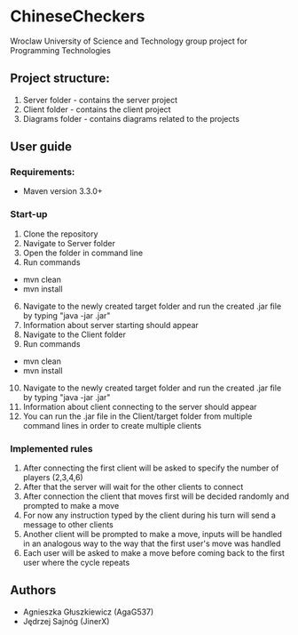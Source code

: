 # ChineseCheckers
Wroclaw University of Science and Technology group project for Programming Technologies

## Project structure:
1. Server folder - contains the server project
2. Client folder - contains the client project
3. Diagrams folder - contains diagrams related to the projects

## User guide
### Requirements:
- Maven version 3.3.0+

### Start-up
1. Clone the repository
2. Navigate to Server folder
3. Open the folder in command line
4. Run commands
  - mvn clean
  - mvn install
6. Navigate to the newly created target folder and run the created .jar file by typing "java -jar <file-name>.jar"
7. Information about server starting should appear
8. Navigate to the Client folder
9. Run commands
  - mvn clean
  - mvn install
10. Navigate to the newly created target folder and run the created .jar file by typing "java -jar <file-name>.jar"
11. Information about client connecting to the server should appear
12. You can run the .jar file in the Client/target folder from multiple command lines in order to create multiple clients

### Implemented rules
1. After connecting the first client will be asked to specify the number of players (2,3,4,6)
2. After that the server will wait for the other clients to connect
3. After connection the client that moves first will be decided randomly and prompted to make a move
4. For now any instruction typed by the client during his turn will send a message to other clients
5. Another client will be prompted to make a move, inputs will be handled in an analogous way to the way that the first user's move was handled
6. Each user will be asked to make a move before coming back to the first user where the cycle repeats

## Authors
- Agnieszka Głuszkiewicz (AgaG537)
- Jędrzej Sajnóg (JinerX)
